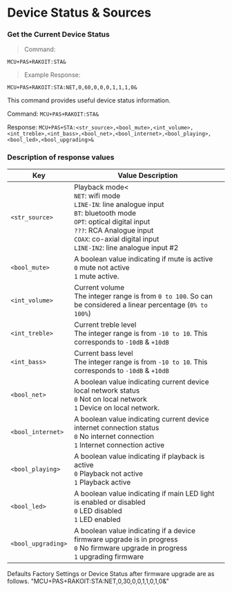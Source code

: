 # Device Status & Sources
### Get the Current Device Status
>Command:

```plaintext
MCU+PAS+RAKOIT:STA&
```

> Example Response:

```plaintext
MCU+PAS+RAKOIT:STA:NET,0,60,0,0,0,1,1,1,0&
```

This command provides useful device status information.  

Command: `MCU+PAS+RAKOIT:STA&`

Response: `MCU+PAS+STA:<str_source>,<bool_mute>,<int_volume>,<int_treble>,<int_bass>,<bool_net>,<bool_internet>,<bool_playing>,<bool_led>,<bool_upgrading>&`

### Description of response values

Key | Value Description
---|---
`<str_source>` | Playback mode<<br>`NET`: wifi mode<br>`LINE-IN`: line analogue input<br>`BT`: bluetooth mode<br>`OPT`: optical digital input<br>`???`: RCA Analogue input<br>`COAX`: co-axial digital input<br>`LINE-IN2`: line analogue input #2
`<bool_mute>` | A boolean value indicating if mute is active<br>`0` mute not active<br>`1` mute active.
`<int_volume>` | Current volume<br>The integer range is from `0 to 100`. So can be considered a linear percentage (`0% to 100%`)
`<int_treble>` | Current treble level<br> The integer range is from `-10 to 10`.  This corresponds to `-10dB` & `+10dB`  
`<int_bass>` | Current bass level<br> The integer range is from `-10 to 10`.  This corresponds to `-10dB` & `+10dB`
`<bool_net>` | A boolean value indicating current device local network status<br>`0` Not on local network<br>`1` Device on local network.
`<bool_internet>` | A boolean value indicating current device internet connection status<br>`0` No internet connection<br>`1` Internet connection active  
`<bool_playing>` | A boolean value indicating if playback is active<br>`0` Playback not active<br>`1` Playback active 
`<bool_led>`  | A boolean value indicating if main LED light is enabled or disabled<br>`0` LED disabled<br>`1` LED enabled
`<bool_upgrading>`  | A boolean value indicating if a device firmware upgrade is in progress<br>`0` No firmware upgrade in progress<br>`1` upgrading firmware

<aside class="notice">
Defaults Factory Settings or Device Status after firmware upgrade are as follows.  "MCU+PAS+RAKOIT:STA:NET,0,30,0,0,1,1,0,1,0&"
</aside>